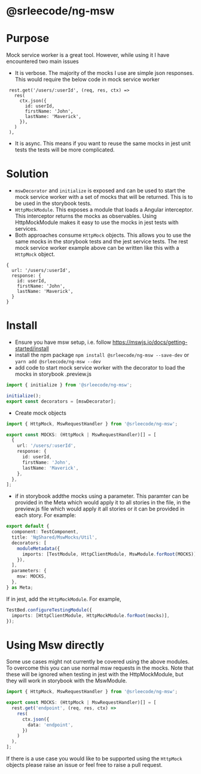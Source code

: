 # @srleecode/ng-msw

# Purpose

Mock service worker is a great tool. However, while using it I have encountered two main issues

- It is verbose. The majority of the mocks I use are simple json responses. This would require the below code in mock service worker

```
 rest.get('/users/:userId', (req, res, ctx) =>
   res(
     ctx.json({
       id: userId,
       firstName: 'John',
       lastName: 'Maverick',
     }),
   )
 ),
```

- It is async. This means if you want to reuse the same mocks in jest unit tests the tests will be more complicated.

# Solution

- `mswDecorator` and `initialize` is exposed and can be used to start the mock service worker with a set of mocks that will be returned. This is to be used in the storybook tests.
- `HttpMockModule`. This exposes a module that loads a Angular interceptor. This interceptor returns the mocks as observables. Using HttpMockModule makes it easy to use the mocks in jest tests with services.
- Both approaches consume `HttpMock` objects. This allows you to use the same mocks in the storybook tests and the jest service tests. The rest mock service worker example above can be written like this with a `HttpMock` object.

```
{
  url: '/users/:userId',
  response: {
    id: userId,
    firstName: 'John',
    lastName: 'Maverick',
  }
}
```

# Install

- Ensure you have msw setup, i.e. follow https://mswjs.io/docs/getting-started/install
- install the npm package
  `npm install @srleecode/ng-msw --save-dev`
  or
  `yarn add @srleecode/ng-msw --dev`
- add code to start mock service worker with the decorator to load the mocks in storybook .preview.js

```ts
import { initialize } from '@srleecode/ng-msw';

initialize();
export const decorators = [mswDecorator];
```

- Create mock objects

```ts
import { HttpMock, MswRequestHandler } from '@srleecode/ng-msw';

export const MOCKS: (HttpMock | MswRequestHandler)[] = [
  {
    url: '/users/:userId',
    response: {
      id: userId,
      firstName: 'John',
      lastName: 'Maverick',
    },
  },
];
```

- if in storybook addthe mocks using a parameter. This paramter can be provided in the Meta which would apply it to all stories in the file, in the preview.js file which would apply it all stories or it can be provided in each story. For example:

```ts
export default {
  component: TestComponent,
  title: 'NgShared/MswMocks/Util',
  decorators: [
    moduleMetadata({
      imports: [TestModule, HttpClientModule, MswModule.forRoot(MOCKS)],
    }),
  ],
  parameters: {
    msw: MOCKS,
  },
} as Meta;
```

If in jest, add the `HttpMockModule`. For example,

```ts
TestBed.configureTestingModule({
  imports: [HttpClientModule, HttpMockModule.forRoot(mocks)],
});
```

# Using Msw directly

Some use cases might not currently be covered using the above modules. To overcome this you can use normal msw requests in the mocks. Note that these will be ignored when testing in jest with the HttpMockModule, but they will work in storybook with the MswModule.

```ts
import { HttpMock, MswRequestHandler } from '@srleecode/ng-msw';

export const MOCKS: (HttpMock | MswRequestHandler)[] = [
  rest.get('endpoint', (req, res, ctx) =>
    res(
      ctx.json({
        data: 'endpoint',
      })
    )
  ),
];
```

If there is a use case you would like to be supported using the `HttpMock` objects please raise an issue or feel free to raise a pull request.
